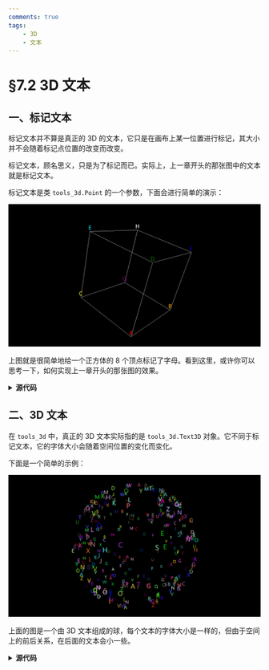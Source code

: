 ```yaml
---
comments: true
tags:
    - 3D
    - 文本
---
```


# §7.2 3D 文本

## 一、标记文本

标记文本并不算是真正的 3D 的文本，它只是在画布上某一位置进行标记，其大小并不会随着标记点位置的改变而改变。

标记文本，顾名思义，只是为了标记而已。实际上，上一章开头的那张图中的文本就是标记文本。

标记文本是类 `tools_3d.Point` 的一个参数，下面会进行简单的演示：

![png](images/7.2-1.1-1.png)

上图就是很简单地给一个正方体的 8 个顶点标记了字母。看到这里，或许你可以思考一下，如何实现上一章开头的那张图的效果。

<details><summary><b>源代码</b></summary>

```python
import tkintertools as tkt
from tkintertools import tools_3d as t3d

root = tkt.Tk('Markup Text', 1280, 720)
space = t3d.Space(root, 1280, 720, 0, 0, bg='black', keep=False)

t3d.Cuboid(space, -100, -100, -100, 200, 200, 200,
           color_outline_back='white', color_outline_down='white', color_outline_front='white',
           color_outline_left='white', color_outline_right='white', color_outline_up='white')

t3d.Point(space, (-100, -100, -100), size=0, markuptext='A', markupfill='red', markupdelta=(0, 20))
t3d.Point(space, (100, -100, -100), size=0, markuptext='B', markupfill='orange', markupdelta=(0, 20))
t3d.Point(space, (-100, 100, -100), size=0, markuptext='C', markupfill='yellow', markupdelta=(0, 20))
t3d.Point(space, (-100, -100, 100), size=0, markuptext='D', markupfill='green', markupdelta=(0, 20))
t3d.Point(space, (-100, 100, 100), size=0, markuptext='E', markupfill='cyan', markupdelta=(0, 20))
t3d.Point(space, (100, -100, 100), size=0, markuptext='F', markupfill='blue', markupdelta=(0, 20))
t3d.Point(space, (100, 100, -100), size=0, markuptext='G', markupfill='purple', markupdelta=(0, 20))
t3d.Point(space, (100, 100, 100), size=0, markuptext='H', markupfill='white', markupdelta=(0, 20))

space.space_sort()
root.mainloop()
```

</details>

## 二、3D 文本

在 `tools_3d` 中，真正的 3D 文本实际指的是 `tools_3d.Text3D` 对象。它不同于标记文本，它的字体大小会随着空间位置的变化而变化。

下面是一个简单的示例：

![png](images/7.2-2.1-1.png)

上面的图是一个由 3D 文本组成的球，每个文本的字体大小是一样的，但由于空间上的前后关系，在后面的文本会小一些。

<details><summary><b>源代码</b></summary>

```python
import math
import random

import tkintertools as tkt
from tkintertools import tools_3d as t3d

root = tkt.Tk('Text3D', 1280, 720)
space = t3d.Space(root, 1280, 720, 0, 0, bg='black', keep=False)

r = 300  # 3D 文本球半径

for _ in range(300):
    x = random.randint(-r, r)
    y = random.randint(-r, r)
    z = random.randint(-r, r)
    if k := math.hypot(x, y, z) / r:  # 防止除数为零
        x /= k
        y /= k
        z /= k
        t = chr(random.randint(65, 90))
        c = f'#{random.randint(1, 256 ** 3 - 1):06X}'
        t3d.Text3D(space, map(round, (x, y, z)), text=t, fill=c)

space.space_sort()
root.mainloop()
```

</details>
